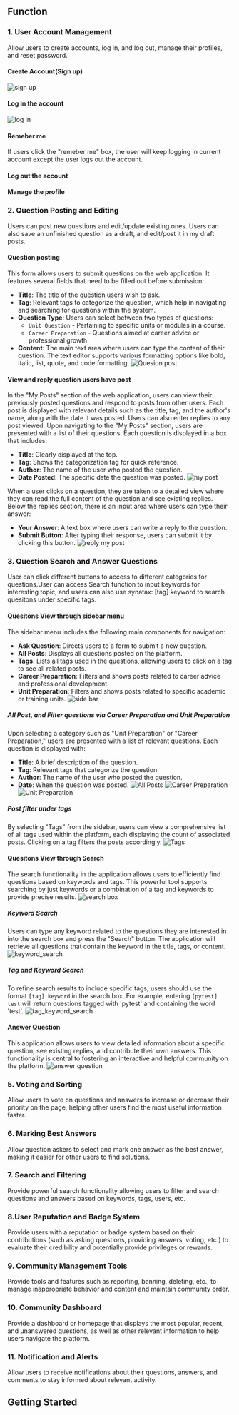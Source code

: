 ## Function
### 1. User Account Management
Allow users to create accounts, log in, and log out, manage their profiles, and reset password.
#### Create Account(Sign up)
![sign up](./document_images/login.png)
#### Log in the account
![log in](./document_images/login.png)
#### Remeber me
If users click the "remeber me" box, the user will keep logging in current account except the user logs out the account.

#### Log out the account

#### Manage the profile


### 2. Question Posting and Editing
Users can post new questions and edit/update existing ones. Users can also save an unfinished question as a draft, and edit/post it in my draft posts.
#### Question posting
This form allows users to submit questions on the web application. It features several fields that need to be filled out before submission:
- **Title**: The title of the question users wish to ask.
- **Tag**: Relevant tags to categorize the question, which help in navigating and searching for questions within the system.
- **Question Type**: Users can select between two types of questions:
  - `Unit Question` - Pertaining to specific units or modules in a course.
  - `Career Preparation` - Questions aimed at career advice or professional growth.
- **Content**: The main text area where users can type the content of their question. The text editor supports various formatting options like bold, italic, list, quote, and code formatting.
![Quesion post](./document_images/Question_posting.png)

#### View and reply question users have post
In the "My Posts" section of the web application, users can view their previously posted questions and respond to posts from other users. Each post is displayed with relevant details such as the title, tag, and the author's name, along with the date it was posted. Users can also enter replies to any post viewed.
Upon navigating to the "My Posts" section, users are presented with a list of their questions. Each question is displayed in a box that includes:
- **Title**: Clearly displayed at the top.
- **Tag**: Shows the categorization tag for quick reference.
- **Author**: The name of the user who posted the question.
- **Date Posted**: The specific date the question was posted.
![my post](./document_images/mypost.png)

When a user clicks on a question, they are taken to a detailed view where they can read the full content of the question and see existing replies. Below the replies section, there is an input area where users can type their answer:
- **Your Answer**: A text box where users can write a reply to the question.
- **Submit Button**: After typing their response, users can submit it by clicking this button.
![reply my post](./document_images/reply_my_post.png)


### 3. Question Search and Answer Questions
User can click different buttons to access to different categories for questions.User can access Search function to input keywords for interesting topic, and users can also use synatax: [tag] keyword to search quesitons under specific tags.  
#### Quesitons View through sidebar menu
The sidebar menu includes the following main components for navigation:
- **Ask Question**: Directs users to a form to submit a new question.
- **All Posts**: Displays all questions posted on the platform.
- **Tags**: Lists all tags used in the questions, allowing users to click on a tag to see all related posts.
- **Career Preparation**: Filters and shows posts related to career advice and professional development.
- **Unit Preparation**: Filters and shows posts related to specific academic or training units.
![side bar](./document_images/All_posts_dashbord.png)
##### All Post, and Filter questions via  **Career Preparation** and **Unit Preparation**
Upon selecting a category such as "Unit Preparation" or "Career Preparation," users are presented with a list of relevant questions. Each question is displayed with:
- **Title**: A brief description of the question.
- **Tag**: Relevant tags that categorize the question.
- **Author**: The name of the user who posted the question.
- **Date**: When the question was posted.
![All Posts](./document_images/Posts_all_posts.png)
![Career Preparation](./document_images/Posts_Career_Preparation.png)
![Unit Preparation](./document_images/Posts_Unit_Perparation.png)
##### Post filter under tags
By selecting "Tags" from the sidebar, users can view a comprehensive list of all tags used within the platform, each displaying the count of associated posts. Clicking on a tag filters the posts accordingly.
![Tags](./document_images/Posts_tags.png)

#### Quesitons View through Search
The search functionality in the application allows users to efficiently find questions based on keywords and tags. This powerful tool supports searching by just keywords or a combination of a tag and keywords to provide precise results.
![search box](./document_images/Search_box.png)
##### Keyword Search
Users can type any keyword related to the questions they are interested in into the search box and press the "Search" button. The application will retrieve all questions that contain the keyword in the title, tags, or content.
![keyword_search](./document_images/search_using_keyword.png)
##### Tag and Keyword Search
To refine search results to include specific tags, users should use the format `[tag] keyword` in the search box. For example, entering `[pytest] test` will return questions tagged with 'pytest' and containing the word 'test'.
![tag_keyword_search](./document_images/search_using_tag.png)

#### Answer Question
This application allows users to view detailed information about a specific question, see existing replies, and contribute their own answers. This functionality is central to fostering an interactive and helpful community on the platform.
![answer question](./document_images/answer_question.png)






### 5. Voting and Sorting
Allow users to vote on questions and answers to increase or decrease their priority on the page, helping other users find the most useful information faster.
### 6. Marking Best Answers
Allow question askers to select and mark one answer as the best answer, making it easier for other users to find solutions.
### 7. Search and Filtering
Provide powerful search functionality allowing users to filter and search questions and answers based on keywords, tags, users, etc.
### 8.User Reputation and Badge System
Provide users with a reputation or badge system based on their contributions (such as asking questions, providing answers, voting, etc.) to evaluate their credibility and potentially provide privileges or rewards.
### 9. Community Management Tools
Provide tools and features such as reporting, banning, deleting, etc., to manage inappropriate behavior and content and maintain community order.
### 10. Community Dashboard
Provide a dashboard or homepage that displays the most popular, recent, and unanswered questions, as well as other relevant information to help users navigate the platform.
### 11. Notification and Alerts
Allow users to receive notifications about their questions, answers, and comments to stay informed about relevant activity.

## Getting Started